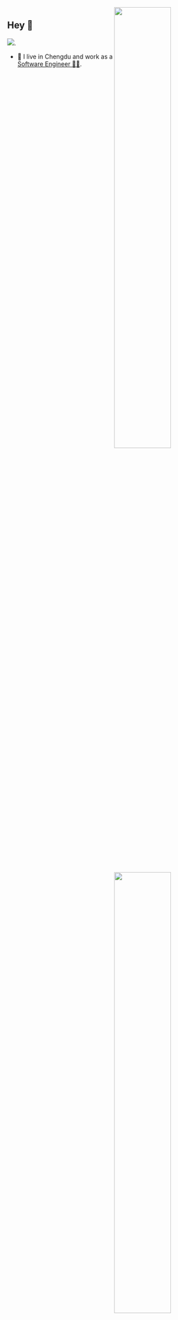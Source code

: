 <!--
**chenpkg/chenpkg** is a ✨ _special_ ✨ repository because its `README.md` (this file) appears on your GitHub profile.

Here are some ideas to get you started:

- 🔭 I’m currently working on ...
- 🌱 I’m currently learning ...
- 👯 I’m looking to collaborate on ...
- 🤔 I’m looking for help with ...
- 💬 Ask me about ...
- 📫 How to reach me: ...
- 😄 Pronouns: ...
- ⚡ Fun fact: ...
-->
<!-- [![Anurag's GitHub stats](https://github-readme-stats.vercel.app/api?username=chenpkg&show_icons=true)](https://github.com/anuraghazra/github-readme-stats) -->

<!-- [![Top Langs](https://github-readme-stats.vercel.app/api/top-langs/?username=chenpkg&layout=compact)](https://github.com/anuraghazra/github-readme-stats) -->
<img align="right" width="51%" src="https://github-readme-stats.vercel.app/api?username=chenpkg&show_icons=true">

<img align='right' width='51%' src="https://github-readme-stats.vercel.app/api/top-langs/?username=chenpkg&layout=compact&card_width=495">

## Hey 👋

[![](https://img.shields.io/badge/dynamic/json?color=000000&label=GitHub&query=%24.data.totalSubs&suffix=%20followers)](https://github.com/chenpkg).

- 🔭 I live in Chengdu and work as a [Software Engineer 👨‍💻](). 
